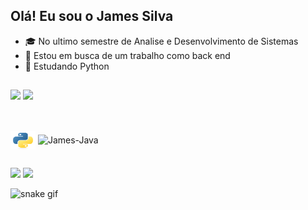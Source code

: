 ## Olá! Eu sou o James Silva

- 🎓 No ultimo semestre de Analise e Desenvolvimento de Sistemas
- 💼 Estou em busca de um trabalho como back end
-  🌱 Estudando Python
##
 
<div> 
   <img height="150em" src="https://github-readme-stats.vercel.app/api?username=JamesSilva99&show_icons=true&theme=dracula"/>
   <img height="150em" src="https://github-readme-stats.vercel.app/api/top-langs/?username=JamesSilva99&layout=compact&show_icons=true&theme=dracula" />
</div>

##

<div style="display: inline_block"><br>
  <img align="center" alt="James-Python" height="30" width="40" src="https://raw.githubusercontent.com/devicons/devicon/master/icons/python/python-original.svg">
  <img align="center" alt="James-Java" height="30" width="40" src="https://cdn.jsdelivr.net/gh/devicons/devicon/icons/java/java-original-wordmark.svg"
">
</div>
  
##
 
<div> 
  <a href="https://instagram.com/james_ss1404" target="_blank"><img src="https://img.shields.io/badge/-Instagram-%23E4405F?style=for-the-badge&logo=instagram&logoColor=white" target="_blank"></a>
  <a href="https://www.linkedin.com/in/jamessilva99" target="_blank"><img src="https://img.shields.io/badge/-LinkedIn-%230077B5?style=for-the-badge&logo=linkedin&logoColor=white" target="_blank"></a> 
</div>

![snake gif](https://github.com/JamesSilva99/JamesSilva99/blob/output/github-contribution-grid-snake.svg)
